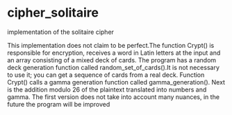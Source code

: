 # cipher_solitaire
implementation of the solitaire cipher

This implementation does not claim to be perfect.The function Crypt() is responsible for encryption, receives a word in Latin letters at the input and an array consisting of a mixed deck of cards. The program has a random deck generation function called random_set_of_cards().It is not necessary to use it; you can get a sequence of cards from a real deck.
Function Crypt() calls a gamma generation function called gamma_generation(). Next is the addition modulo 26 of the plaintext translated into numbers and gamma.
The first version does not take into account many nuances, in the future the program will be improved

